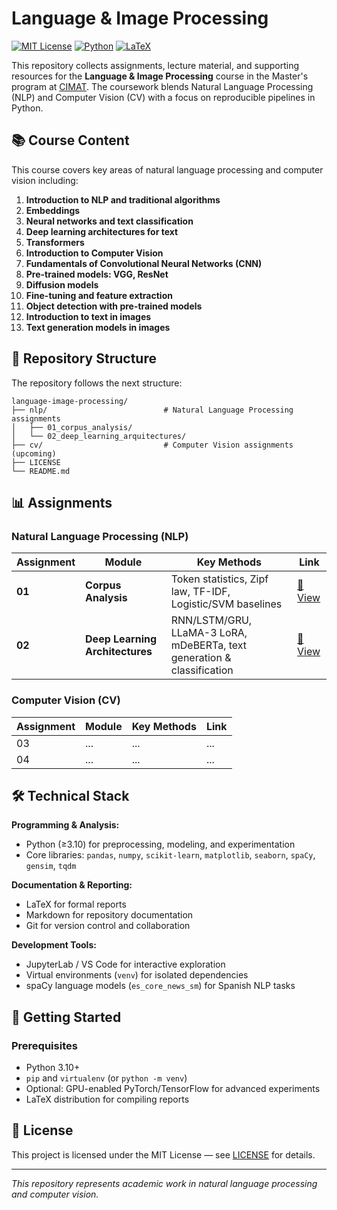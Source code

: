 # Language & Image Processing

[![MIT License](https://img.shields.io/badge/License-MIT-blue.svg)](LICENSE)
[![Python](https://img.shields.io/badge/Python-3.10%2B-3776AB.svg?logo=python&logoColor=white)](https://www.python.org/)
[![LaTeX](https://img.shields.io/badge/LaTeX-008080?logo=latex&logoColor=white)](https://www.latex-project.org/)

This repository collects assignments, lecture material, and supporting resources for the **Language & Image Processing** course in the Master's program at [CIMAT](https://www.cimat.mx/). The coursework blends Natural Language Processing (NLP) and Computer Vision (CV) with a focus on reproducible pipelines in Python.

## 📚 Course Content

This course covers key areas of natural language processing and computer vision including:

1. **Introduction to NLP and traditional algorithms**
2. **Embeddings**
3. **Neural networks and text classification**
4. **Deep learning architectures for text**
5. **Transformers**
6. **Introduction to Computer Vision**
7. **Fundamentals of Convolutional Neural Networks (CNN)**
8. **Pre-trained models: VGG, ResNet**
9. **Diffusion models**
10. **Fine-tuning and feature extraction**
11. **Object detection with pre-trained models**
12. **Introduction to text in images**
13. **Text generation models in images**

## 📁 Repository Structure

The repository follows the next structure:

```
language-image-processing/
├── nlp/                          # Natural Language Processing assignments
│   ├── 01_corpus_analysis/
│   └── 02_deep_learning_arquitectures/
├── cv/                           # Computer Vision assignments (upcoming)
├── LICENSE
└── README.md
```

## 📊 Assignments

### Natural Language Processing (NLP)

| Assignment | Module | Key Methods | Link |
|------------|--------|-------------|------|
| **01** | **Corpus Analysis** | Token statistics, Zipf law, TF-IDF, Logistic/SVM baselines | [📂 View](./nlp/01_corpus_analysis/) |
| **02** | **Deep Learning Architectures** | RNN/LSTM/GRU, LLaMA-3 LoRA, mDeBERTa, text generation & classification | [📂 View](./nlp/02_deep_learning_arquitectures/) |

### Computer Vision (CV)

| Assignment | Module | Key Methods | Link |
|------------|--------|-------------|------|
| 03 | ... | ... | ... |
| 04 | ... | ... | ... |

## 🛠 Technical Stack

**Programming & Analysis:**
- Python (≥3.10) for preprocessing, modeling, and experimentation
- Core libraries: `pandas`, `numpy`, `scikit-learn`, `matplotlib`, `seaborn`, `spaCy`, `gensim`, `tqdm`

**Documentation & Reporting:**
- LaTeX for formal reports
- Markdown for repository documentation
- Git for version control and collaboration

**Development Tools:**
- JupyterLab / VS Code for interactive exploration
- Virtual environments (`venv`) for isolated dependencies
- spaCy language models (`es_core_news_sm`) for Spanish NLP tasks

## 🚀 Getting Started

### Prerequisites
- Python 3.10+
- `pip` and `virtualenv` (or `python -m venv`)
- Optional: GPU-enabled PyTorch/TensorFlow for advanced experiments
- LaTeX distribution for compiling reports

## 📄 License

This project is licensed under the MIT License — see [LICENSE](LICENSE) for details.

---

*This repository represents academic work in natural language processing and computer vision.*
